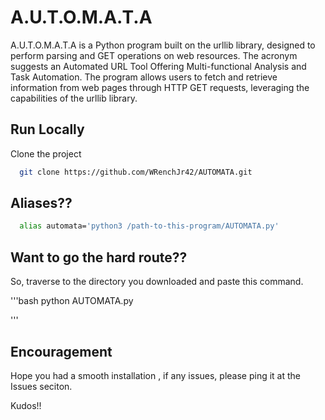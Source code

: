 
# A.U.T.O.M.A.T.A

A.U.T.O.M.A.T.A is a Python program built on the urllib library, designed to perform parsing and GET operations on web resources. The acronym suggests an Automated URL Tool Offering Multi-functional Analysis and Task Automation. The program allows users to fetch and retrieve information from web pages through HTTP GET requests, leveraging the capabilities of the urllib library.


## Run Locally

Clone the project

```bash
  git clone https://github.com/WRenchJr42/AUTOMATA.git
```




## Aliases??

```bash
  alias automata='python3 /path-to-this-program/AUTOMATA.py'

```

## Want to go the hard route??

So, traverse to the  directory you downloaded and paste this command.

'''bash
  python AUTOMATA.py
  
'''  
    
## Encouragement

Hope you had a smooth installation , if any issues, please ping it  at the Issues seciton.

Kudos!!



